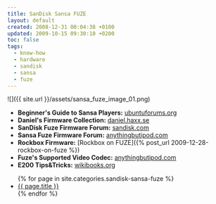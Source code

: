 ```yaml
---
title: SanDisk Sansa FUZE
layout: default
created: 2008-12-31 00:04:38 +0100
updated: 2009-10-15 09:30:10 +0200
toc: false
tags:
  - know-how
  - hardware
  - sandisk
  - sansa
  - fuze
---
```

![]({{ site.url }}/assets/sansa_fuze_image_01.png)

  * **Beginner's Guide to Sansa Players:** [ubuntuforums.org](http://ubuntuforums.org/showthread.php?t=312196)
  * **Daniel's Firmware Collection:** [daniel.haxx.se](http://daniel.haxx.se/sansa/v2fw.html)
  * **SanDisk Fuze Firmware Forum:** [sandisk.com](http://forums.sandisk.com/sansa/board/message?board.id=sansafuse&thread.id=23276)
  * **Sansa Fuze Firmware Forum:** [anythingbutipod.com](http://www.anythingbutipod.com/forum/forumdisplay.php?f=167)
  * **Rockbox Firmware:** [Rockbox on FUZE]({% post_url 2009-12-28-rockbox-on-fuze %})
  * **Fuze's Supported Video Codec:** [anythingbutipod.com](http://www.anythingbutipod.com/forum/showthread.php?t=27460)
  * **E200 Tips&Tricks:** [wikibooks.org](http://en.wikibooks.org/wiki/Sandisk_Sansa_MP3_players/e200)

<ul>
{% for page in site.categories.sandisk-sansa-fuze %}
  <li><a href="{{ page.url }}">{{ page.title }}</a></li>
{% endfor %}
</ul>
